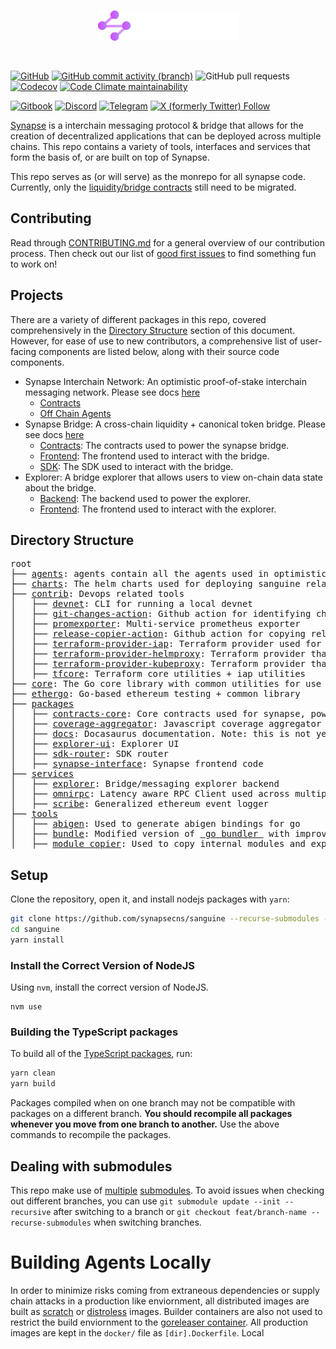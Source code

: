 <br/>
<p align="center">
<a href="https://synapseprotoocol.com" target="_blank">
<img src="https://raw.githubusercontent.com/synapsecns/sanguine/master/assets/logo.svg" width="225" alt="Synapse logo">
</a>
</p>
<br/>

[![GitHub](https://img.shields.io/github/license/synapsecns/sanguine)](https://github.com/synapsecns/sanguine/blob/master/LICENSE)
[![GitHub commit activity (branch)](https://img.shields.io/github/commit-activity/y/synapsecns/sanguine?style=flat-square)](https://github.com/synapsecns/sanguine/commits/)
![GitHub pull requests](https://img.shields.io/github/issues-pr/synapsecns/sanguine)
[![Codecov](https://img.shields.io/codecov/c/github/synapsecns/sanguine?style=flat-square&logo=codecov&link=https%3A%2F%2Fapp.codecov.io%2Fgh%2Fsynapsecns%2Fsanguine)](https://app.codecov.io/gh/synapsecns/sanguine)
[![Code Climate maintainability](https://img.shields.io/codeclimate/maintainability-percentage/synapsecns/sanguine)](https://codeclimate.com/github/synapsecns/sanguine/progress/maintainability)


[![Gitbook](https://img.shields.io/badge/docs-grey?logo=gitbook&style=flat-square)](https://docs.synapseprotocol.com/)
[![Discord](https://img.shields.io/discord/887411327696511027?style=flat-square&logo=discord)](https://discord.com/invite/3AHETJmrXW)
[![Telegram](https://img.shields.io/badge/chat-telegram-blue?logo=telegram&style=flat-square)](https://t.me/synapseprotocol)
[![X (formerly Twitter) Follow](https://img.shields.io/twitter/follow/synapseprotocol?style=flat-square&logo=twitter)](https://x.com/synapseprotocol)



[Synapse](https://synapseprotocol.com/) is a interchain messaging protocol & bridge that allows for the creation of decentralized applications that can be deployed across multiple chains. This repo contains a variety of tools, interfaces and services that form the basis of, or are built on top of Synapse.

This repo serves as (or will serve) as the monrepo for all synapse code. Currently, only the [liquidity/bridge contracts](https://github.com/synapsecns/synapse-contracts) still need to be migrated.

## Contributing
Read through [CONTRIBUTING.md](./CONTRIBUTING.md) for a general overview of our contribution process.
Then check out our list of [good first issues](https://github.com/synapsecns/sanguine/contribute) to find something fun to work on!

## Projects

There are a variety of different packages in this repo, covered comprehensively in the [Directory Structure](#directory-structure) section of this document. However, for ease of use to new contributors, a comprehensive list of user-facing components are listed below, along with their source code components.

- Synapse Interchain Network: An optimistic proof-of-stake interchain messaging network.  Please see docs [here](https://docs.synapseprotocol.com/synapse-interchain-network-sin/synapse-interchain-network)
  - [Contracts](packages/contracts-core)
  - [Off Chain Agents](agents)
- Synapse Bridge: A cross-chain liquidity + canonical token bridge. Please see docs [here](https://docs.synapseprotocol.com/synapse-bridge/synapse-bridge)
  - [Contracts](https://github.com/synapsecns/synapse-contracts): The contracts used to power the synapse bridge.
  - [Frontend](packages/synapse-interface): The frontend used to interact with the bridge.
  - [SDK](packages/sdk-router): The SDK used to interact with the bridge.
- Explorer: A bridge explorer that allows users to view on-chain data state about the bridge.
  - [Backend](services/explorer): The backend used to power the explorer.
  - [Frontend](packages/explorer-ui): The frontend used to interact with the explorer.

## Directory Structure

<pre>
root
├── <a href="./agents">agents</a>: agents contain all the agents used in optimistic messaging
├── <a href="./charts">charts</a>: The helm charts used for deploying sanguine related services
├── <a href="./contrib">contrib</a>: Devops related tools
│   ├── <a href="./contrib/devnet">devnet</a>: CLI for running a local devnet
│   ├── <a href="./contrib/git-changes-action">git-changes-action</a>: Github action for identifying changes in dependent modules in a go workspace
│   ├── <a href="./contrib/promexporter">promexporter</a>: Multi-service prometheus exporter
│   ├── <a href="./contrib/release-copier-action">release-copier-action</a>: Github action for copying releases from one repo to another
│   ├── <a href="./contrib/terraform-provider-iap">terraform-provider-iap</a>: Terraform provider used for bastion proxy tunneling
│   ├── <a href="./contrib/terraform-provider-helmproxy">terraform-provider-helmproxy</a>: Terraform provider that allows helm to be proxied through an iap bastion proxy
│   ├── <a href="./contrib/terraform-provider-kubeproxy">terraform-provider-kubeproxy</a>: Terraform provider that allows kube to be proxied through an iap bastion proxy
│   ├── <a href="./contrib/tfcore">tfcore</a>: Terraform core utilities + iap utilities
├── <a href="./core">core</a>: The Go core library with common utilities for use across the monorepo
├── <a href="./ethergo">ethergo</a>: Go-based ethereum testing + common library
├── <a href="./packages">packages</a>
│   ├── <a href="./packages/contracts-core">contracts-core</a>: Core contracts used for synapse, powered by <a href="https://github.com/foundry-rs/foundry">Foundry</a>
│   ├── <a href="./packages/coverage-aggregator">coverage-aggregator</a>: Javascript coverage aggregator based on <a href="https://www.npmjs.com/package/nyc">nyc</a>
│   ├── <a href="./packages/docs">docs</a>: Docasaurus documentation. Note: this is not yet in use, and docs are still maintained on gitbook
│   ├── <a href="./packages/explorer-ui">explorer-ui</a>: Explorer UI
│   ├── <a href="./packages/sdk-router">sdk-router</a>: SDK router
│   ├── <a href="./packages/sdk-router">synapse-interface</a>: Synapse frontend code
├── <a href="./tools">services</a>
│   ├── <a href="./services/explorer">explorer</a>: Bridge/messaging explorer backend
│   ├── <a href="./services/omnirpc">omnirpc</a>: Latency aware RPC Client used across multiple-chains at once
│   ├── <a href="./services/scribe">scribe</a>: Generalized ethereum event logger
├── <a href="./tools">tools</a>
│   ├── <a href="./tools/abigen">abigen</a>: Used to generate abigen bindings for go
│   ├── <a href="./tools/bundle">bundle</a>: Modified version of <a href="https://pkg.go.dev/golang.org/x/tools@v0.5.0/cmd/bundle"> go bundler </a> with improved shadowing support
│   ├── <a href="./tools/modulecopier">module copier</a>: Used to copy internal modules and export methods for testing
</pre>

## Setup

Clone the repository, open it, and install nodejs packages with `yarn`:

```bash
git clone https://github.com/synapsecns/sanguine --recurse-submodules -j10
cd sanguine
yarn install
```


### Install the Correct Version of NodeJS

Using `nvm`, install the correct version of NodeJS.

```
nvm use
```

### Building the TypeScript packages

To build all of the [TypeScript packages](./packages), run:

```bash
yarn clean
yarn build
```

Packages compiled when on one branch may not be compatible with packages on a different branch.
**You should recompile all packages whenever you move from one branch to another.**
Use the above commands to recompile the packages.

## Dealing with submodules

This repo make use of [multiple](.gitattributes) [submodules](https://git-scm.com/book/en/v2/Git-Tools-Submodules). To avoid issues when checking out different branches, you can use `git submodule update --init --recursive` after switching to a branch or `git checkout feat/branch-name --recurse-submodules` when switching branches.

# Building Agents Locally

<!-- TODO: we need to move this thing into an ops docs package. Given that the docs are still a work in progress, I'm leaving this here for now. -->
<!-- Actually, it's unclear if this belongs in a contributing.md file, the docs or both. Maybe a symlink? -->

In order to minimize risks coming from extraneous dependencies or supply chain attacks in a production like enviornment, all distributed images are built as [scratch](https://hub.docker.com/_/scratch) or [distroless](https://github.com/GoogleContainerTools/distroless#distroless-container-images) images. Builder containers are also not used to restrict the build enviornment to the [goreleaser container](https://github.com/synapsecns/sanguine/pkgs/container/sanguine-goreleaser). All production images are kept in the `docker/` file as `[dir].Dockerfile`. Local
